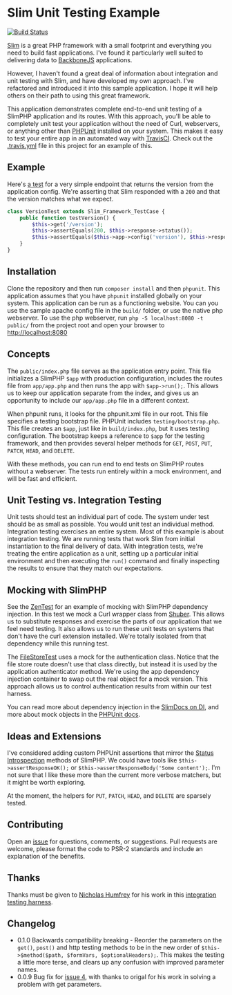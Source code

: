 Slim Unit Testing Example
================================================================================
[![Build Status](https://travis-ci.org/there4/slim-unit-testing-example.png?branch=master)](https://travis-ci.org/there4/slim-unit-testing-example)

[Slim][slim] is a great PHP framework with a small footprint and everything you need to
build fast applications. I've found it particularly well suited to delivering
data to [BackboneJS][bb] applications.

However, I haven't found a great deal of information about integration and unit
testing with Slim, and have developed my own approach. I've refactored and
introduced it into this sample application. I hope it will help others on their
path to using this great framework.

This application demonstrates complete end-to-end unit testing of a SlimPHP
application and its routes. With this approach, you'll be able to completely
unit test your application without the need of Curl, webservers, or anything
other than [PHPUnit][phpunit] installed on your system. This makes it easy to
test your entire app in an automated way with [TravisCI][tci]. Check out the
[.travis.yml][yml] file in this project for an example of this.

## Example

Here's [a test][version_test] for a very simple endpoint that returns the version from the
application config. We're asserting that Slim responded with a `200` and that
the version matches what we expect.

```php
class VersionTest extends Slim_Framework_TestCase {
    public function testVersion() {
        $this->get('/version');
        $this->assertEquals(200, $this->response->status());
        $this->assertEquals($this->app->config('version'), $this->response->body());
    }
}
```

## Installation

Clone the repository and then run `composer install` and then `phpunit`. This
application assumes that you have `phpunit` installed globally on your system.
This application can be run as a functioning website. You can you use the sample
apache config file in the `build/` folder, or use the native php webserver. To
use the php webserver, run `php -S localhost:8080 -t public/` from the project
root and open your browser to [http://localhost:8080][lh]

## Concepts

The `public/index.php` file serves as the application entry point. This file
initializes a SlimPHP `$app` with production configuration, includes the routes
file from `app/app.php` and then runs the app with `$app->run();`. This allows
us to keep our application separate from the index, and gives us an opportunity
to include our `app/app.php` file in a different context.

When phpunit runs, it looks for the phpunit.xml file in our root. This file
specifies a testing bootstrap file. PHPUnit includes `testing/bootstrap.php`.
This file creates an `$app`, just like in `build/index.php`, but it uses
testing configuration. The bootstrap keeps a reference to `$app` for the testing
framework, and then provides several helper methods for `GET`, `POST`, `PUT`,
`PATCH`, `HEAD`, and `DELETE`.

With these methods, you can run end to end tests on SlimPHP routes without a
webserver. The tests run entirely within a mock environment, and will be fast and
efficient. 

## Unit Testing vs. Integration Testing

Unit tests should test an individual part of code. The system under test should
be as small as possible. You would unit test an individual method. Integration
testing exercises an entire system. Most of this example is about integration
testing. We are running tests that work Slim from initial instantiation to the
final delivery of data. With integration tests, we're treating the entire
application as a unit, setting up a particular initial environment and then
executing the `run()` command and finally inspecting the results to ensure that
they match our expectations.

## Mocking with SlimPHP

See the [ZenTest][zen_test] for an example of mocking with SlimPHP dependency
injection. In this test we mock a Curl wrapper class from [Shuber][shuber]. This
allows us to substitute responses and exercise the parts of our application that
we feel need testing. It also allows us to run these unit tests on systems that
don't have the curl extension installed. We're totally isolated from that
dependency while this running test.

The [FileStoreTest][file_test] uses a mock for the authentication
class. Notice that the file store route doesn't use that class directly, but
instead it is used by the application authenticator method. We're using the app
dependency injection container to swap out the real object for a mock version.
This approach allows us to control authentication results from within our test
harness.

You can read more about dependency injection in the [SlimDocs on DI][di], and
more about mock objects in the [PHPUnit docs][php_mock].

## Ideas and Extensions

I've considered adding custom PHPUnit assertions that mirror the
[Status Introspection][si] methods of SlimPHP. We could have tools like 
`$this->assertResponseOK();` or `$this->assertResponseBody('Some content');`.
I'm not sure that I like these more than the current more verbose matchers, but
it might be worth exploring.

At the moment, the helpers for `PUT`, `PATCH`, `HEAD`, and `DELETE` are
sparsely tested.

## Contributing

Open an [issue][issues] for questions, comments, or suggestions. Pull requests
are welcome, please format the code to PSR-2 standards and include an
explanation of the benefits.

## Thanks

Thanks must be given to [Nicholas Humfrey][njh] for his work in this
[integration testing harness][njh_test].

## Changelog

* 0.1.0 Backwards compatibility breaking - Reorder the parameters on the `get()`, `post()` and http testing methods to be in the new order of `$this->$method($path, $formVars, $optionalHeaders);`. This makes the testing a little more terse, and clears up any confusion with improved parameter names.
* 0.0.9 Bug fix for [issue 4][issue4], with thanks to origal for his work in
  solving a problem with get parameters.


[slim]: http://www.slimframework.com/
[issues]: https://github.com/there4/slim-unit-testing-example/issues
[phpunit]: http://phpunit.de/manual/current/en/index.html
[yml]: https://github.com/there4/slim-unit-testing-example/blob/master/.travis.yml
[tci]: http://travis-ci.org
[php_mock]: http://phpunit.de/manual/3.0/en/mock-objects.html
[shuber]: https://github.com/shuber/curl
[si]: http://docs.slimframework.com/#Response
[di]: http://docs.slimframework.com/#Dependency-Injection
[file_test]: https://github.com/there4/slim-unit-testing-example/blob/master/tests/integration/FileStoreTest.php
[zen_test]: https://github.com/there4/slim-unit-testing-example/blob/master/tests/integration/ZenTest.php
[version_test]: https://github.com/there4/slim-unit-testing-example/blob/master/tests/integration/VersionTest.php
[lh]: http://localhost:8080
[bb]: http://backbonejs.org
[njh]: https://github.com/njh
[njh_test]: https://github.com/njh/njh.me/blob/master/test/IntegrationTest.php
[issue4]: https://github.com/there4/slim-unit-testing-example/issues/4
